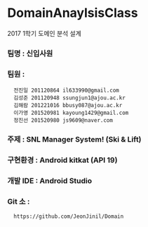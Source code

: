 # DomainAnaylsisClass

2017 1학기 도메인 분석 설계

### 팀명 : 신입사원
### 팀원 : 
      전진일 201120864 il633990@gmail.com
      김성준 201120948 ssungjun1@ajou.ac.kr
      김해람 201221016 bbusy087@ajou.ac.kr
      이가영 201520981 kayoung1429@gmail.com
      정진선 201520980 js9609@naver.com

### 주제 : SNL Manager System! (Ski & Lift)

### 구현환경 : Android kitkat (API 19)

### 개발 IDE : Android Studio

### Git 소 :
      https://github.com/JeonJinil/Domain 
